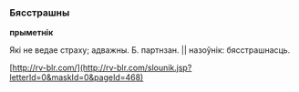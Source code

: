 ### Бясстрашны
**прыметнік**

Які не ведае страху; адважны. Б. партнзан. || назоўнік: бясстрашнасць.

<a rel="author">[http://rv-blr.com/](http://rv-blr.com/slounik.jsp?letterId=0&maskId=0&pageId=468)</a>
